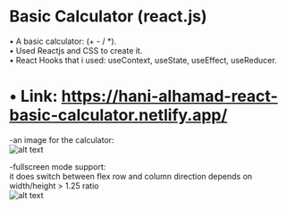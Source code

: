 # Basic Calculator (react.js)

• A basic calculator: (+ - / *).  
• Used Reactjs and CSS to create it.  
• React Hooks that i used: useContext, useState, useEffect, useReducer.  

# • Link: https://hani-alhamad-react-basic-calculator.netlify.app/


-an image for the calculator:   
![alt text](https://github.com/Hani-ALHamad/Basic-Calculator--react.js-/blob/main/calculator%20gif%201.gif)

-fullscreen mode support:  
it does switch between flex row and column direction depends on width/height > 1.25 ratio   
![alt text](https://github.com/Hani-ALHamad/Basic-Calculator--react.js-/blob/main/calculator%20gif%202.gif)
